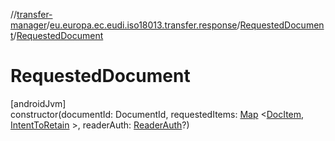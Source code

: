 //[transfer-manager](../../../index.md)/[eu.europa.ec.eudi.iso18013.transfer.response](../index.md)/[RequestedDocument](index.md)/[RequestedDocument](-requested-document.md)

# RequestedDocument

[androidJvm]\
constructor(documentId: DocumentId,
requestedItems: [Map](https://kotlinlang.org/api/latest/jvm/stdlib/kotlin.collections/-map/index.html)
&lt;[DocItem](../-doc-item/index.md), [IntentToRetain](../../eu.europa.ec.eudi.iso18013.transfer/-intent-to-retain/index.md)
&gt;, readerAuth: [ReaderAuth](../-reader-auth/index.md)?)
